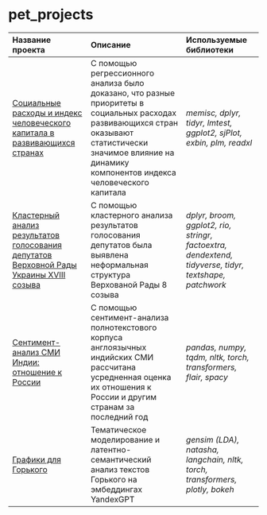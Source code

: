 # pet_projects
| **Название проекта**  | **Описание**           | **Используемые библиотеки** |
| :-------------------- | :--------------------- |:----------------------------|
|[Социальные расходы и индекс человеческого капитала в развивающихся странах](https://github.com/karasevdy/MGIMO_projects/blob/main/HCI_regression/README.md)|С помощью регрессионного анализа было доказано, что разные приоритеты в социальных расходах развивающихся стран оказывают статистически значимое влияние на динамику компонентов индекса человеческого капитала| *memisc, dplyr, tidyr, lmtest, ggplot2, sjPlot, exbin, plm, readxl*
|[Кластерный анализ результатов голосования депутатов Верховной Рады Украины XVIII созыва](https://github.com/karasevdy/MGIMO_projects/tree/main/MPs_clusters)|C помощью кластерного анализа результатов голосования депутатов была выявлена неформальная структура Верхованой Рады 8 созыва |*dplyr, broom, ggplot2, rio, stringr, factoextra, dendextend, tidyverse, tidyr, textshape, patchwork*
|[Сентимент-анализ СМИ Индии: отношение к России](https://github.com/karasevdy/MGIMO_projects/tree/main/NER_sentiment)|С помощью сентимент-анализа полнотекстового корпуса англоязычных индийских СМИ рассчитана усредненная оценка их отношения к России и другим странам за последний год|*pandas, numpy, tqdm, nltk, torch, transformers, flair, spacy* 
|[Графики для Горького](https://github.com/karasevdy/pet_projects/tree/main/Gorky)|Тематическое моделирование и латентно-семантический анализ текстов Горького на эмбеддингах YandexGPT|*gensim (LDA), natasha, langchain, nltk, torch, transformers, plotly, bokeh*
